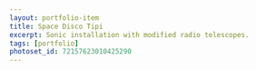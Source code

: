 ```yaml
---
layout: portfolio-item
title: Space Disco Tipi
excerpt: Sonic installation with modified radio telescopes.
tags: [portfolio]
photoset_id: 72157623010425290
---
```

